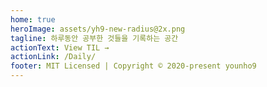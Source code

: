 ```yaml
---
home: true
heroImage: assets/yh9-new-radius@2x.png
tagline: 하루동안 공부한 것들을 기록하는 공간
actionText: View TIL →
actionLink: /Daily/
footer: MIT Licensed | Copyright © 2020-present younho9
---
```

